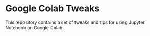 # Google Colab Tweaks

This repository contains a set of tweaks and tips for using Jupyter Notebook on Google Colab. 
   
   
